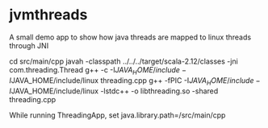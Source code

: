 # jvmthreads
A small demo app to show how java threads are mapped to linux threads through JNI  

cd src/main/cpp
javah -classpath ../../../target/scala-2.12/classes -jni com.threading.Thread
g++ -c -I$JAVA_HOME/include -I$JAVA_HOME/include/linux threading.cpp
g++ -fPIC -I$JAVA_HOME/include -I$JAVA_HOME/include/linux -lstdc++ -o libthreading.so -shared threading.cpp

While running ThreadingApp, set java.library.path=<threadingappdir>/src/main/cpp

